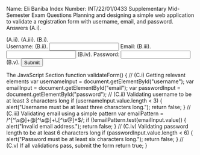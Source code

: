 Name: Eli Baniba
Index Number: INT/22/01/0433
Supplementary Mid-Semester Exam Questions
Planning and designing a simple web application to validate a registration form with 
username, email, and password.
Answers
(A.i). <!DOCTYPE html>
 <html lang="en">
 <head>
 <meta charset="UTF-8">
 <meta name="viewport" content="width=device-width, initial-scale=1.0">
(A.ii). <title>Form Validator</title>
(A.iii). <script src="script.js" defer></script>
 </head>
 <body>
(B.i). <form id="registrationForm" onsubmit="return validateForm()">
 <label for="username">Username:</label>
(B.ii). <input type="text" id="username" name="username" required>
 <label for="email">Email:</label>
(B.iii). <input type="email" id="email" name="email" required>
(B.iv). <label for="password">Password:</label>
 <input type="password" id="password" name="password" required>
(B.v). <input type="submit" value="Submit">
 </form>
 </body>
 </html>
The JavaScript Section
function validateForm() {
// (C.i) Getting relevant elements
var usernameInput = document.getElementById("username");
var emailInput = document.getElementById("email");
var passwordInput = document.getElementById("password");
// (C.ii) Validating username to be at least 3 characters long
if (usernameInput.value.length < 3) {
alert("Username must be at least three characters long.");
return false;
}
// (C.iii) Validating email using a simple pattern
var emailPattern = /^[^\s@]+@[^\s@]+\.[^\s@]+$/;
if (!emailPattern.test(emailInput.value)) {
alert("Invalid email address.");
return false;
}
// (C.iv) Validating password length to be at least 6 characters long
if (passwordInput.value.length < 6) {
alert("Password must be at least six characters long.");
return false;
}
// (C.v) If all validations pass, submit the form
return true;
}
